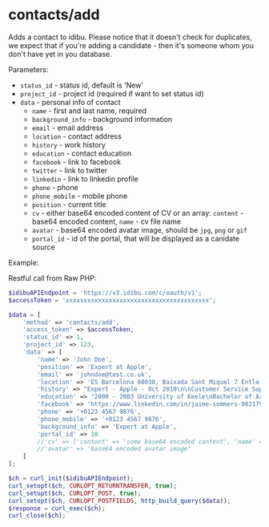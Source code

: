 contacts/add
===

Adds a contact to idibu.
Please notice that it doesn't check for duplicates, we expect that if you're adding a candidate - then it's someone whom you don't have yet in you database.

Parameters:
 * `status_id` - status id, default is 'New'
 * `project_id` - project id (required if want to set status id)
 * `data` - personal info of contact
   * `name` - first and last name, required
   * `background_info` - background information
   * `email` - email address
   * `location` - contact address
   * `history` - work history
   * `education` - contact education
   * `facebook` - link to facebook
   * `twitter` - link to twitter
   * `linkedin` - link to linkedin profile
   * `phone` - phone
   * `phone_mobile` - mobile phone
   * `position` - current title
   * `cv` - either base64 encoded content of CV or an array: `content` - base64 encoded content, `name` - cv file name
   * `avatar` - base64 encoded avatar image, should be `jpg`, `png` or `gif`
   * `portal_id` - id of the portal, that will be displayed as a canidate source

Example:

Restful call from Raw PHP:
```php
$idibuAPIEndpoint = 'https://v3.idibu.com/c/oauth/v1';
$accessToken = 'xxxxxxxxxxxxxxxxxxxxxxxxxxxxxxxxxxxxxxxx';

$data = [
    'method' => 'contacts/add',
    'access_token' => $accessToken,
    'status_id' => 1,
    'project_id' => 123,
    'data' => [
        'name' => 'John Doe',
        'position' => 'Expert at Apple',
        'email' => 'johndoe@test.co.uk',
        'location' => 'ES Barcelona 08030, Baixada Sant Miquel 7 Entlo 3',
        'history' => "Expert - Apple - Oct 2010\n\nCustomer Service Support/Administration - from Jan 2010 to Aug 2010",
        'education' => "2000 - 2003 University of Keele\nBachelor of Arts\n\n1998 - 2000 Keele College of F.E.\nBTECin Media\n\n1993 - 1998 King Charles School\n9 GCSE's Grades",
        'facebook' => 'https://www.linkedin.com/in/jaime-sommers-902179a7/',
        'phone' => '+0123 4567 9876',
        'phone_mobile' => '+0123 4567 9876',
        'background_info' => 'Expert at Apple',
        'portal_id' => 10
        //'cv' => ['content' => 'some base64 encoded content', 'name' => 'JohnDoe.pdf'],
        //'avatar' => 'base64 encoded avatar image'
    ]
];

$ch = curl_init($idibuAPIEndpoint);
curl_setopt($ch, CURLOPT_RETURNTRANSFER, true);
curl_setopt($ch, CURLOPT_POST, true);
curl_setopt($ch, CURLOPT_POSTFIELDS, http_build_query($data));
$response = curl_exec($ch);
curl_close($ch);
```
